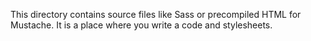 This directory contains source files like Sass or precompiled HTML for Mustache.
It is a place where you write a code and stylesheets.

